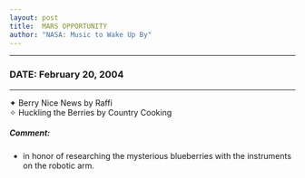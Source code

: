 ```yaml
---
layout: post
title:  MARS OPPORTUNITY
author: "NASA: Music to Wake Up By"
---
```


----
### DATE: February 20, 2004
----
✦ Berry Nice News by Raffi  &nbsp;<br />✧ Huckling the Berries by Country Cooking

##### Comment:
* in honor of researching the mysterious blueberries with the instruments on the robotic arm.

